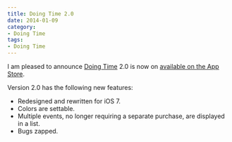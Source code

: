 ```yaml
---
title: Doing Time 2.0
date: 2014-01-09
category:
- Doing Time
tags:
- Doing Time
---
```


I am pleased to announce [Doing Time](/doing-time) 2.0 is now on [available on the App Store](http://itunes.apple.com/us/app/doing-time/id416919186?mt=8&ls=1).

Version 2.0 has the following new features:

-   Redesigned and rewritten for iOS 7.
-   Colors are settable.
-   Multiple events, no longer requiring a separate purchase, are displayed in a list.
-   Bugs zapped.
